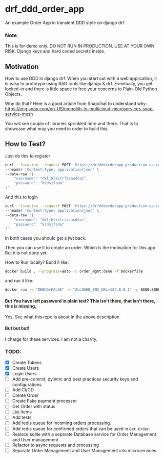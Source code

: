 # drf_ddd_order_app
An example Order App in transient DDD style on django drf

### Note
This is for demo only.
DO NOT RUN IN PRODUCTION. USE AT YOUR OWN RISK.
Django keys and hard coded secrets inside.

## Motivation
How to use DDD in django drf.
When you start out with a web application,
it is easy to prototype using RAD tools like django & drf.
Eventually, you get locked-in and there is little space to free your concerns
to Plain-Old Python Objects.

Why do that? Here is a good article from Snapchat to understand why:
https://eng.snap.com/en-US/monolith-to-multicloud-microservices-snap-service-mesh

You will see couple of libraries sprinkled here and there.
That is to showcase what may you need in order to build this.

## How to Test?

Just do this to register 
```bash
curl --location --request POST 'https://drfdddorderapp-production.up.railway.app/register/' \
--header 'Content-Type: application/json' \
--data-raw '{
    "username": "dkljhlksfrfasasddas",
    "password": "kldsjfsda"
}'
```

And this to login 
```bash
curl --location --request POST 'https://drfdddorderapp-production.up.railway.app/auth/' \
--header 'Content-Type: application/json' \
--data-raw '{
    "username": "dkljhlksfrfasasddas",
    "password": "kldsjfsda"
}'
```

In both cases you should get a jwt back.

Then you can use it to create an order.
Which is the motivation for this app.
But it is not done yet.

How to Run locally?
Build it like:

```bash
docker build . --progress=auto -t order_mgmt:demo -f Dockerfile
```

and run it like:
```bash
docker run -e "DEBUG=FALSE" -e "ALLOWED_ENV_URL=127.0.0.1" -p 8000:8000 order_mgmt:demo
```

#### But You have left password in plain text? This isn't there, that isn't there, this is missing, 
Yes, See what this repo is about in the above description.

#### But but but!
I charge for these services. I am not a charity.


### TODO:
- [x] Create Tokens
- [x] Create Users
- [x] Login Users
- [ ] Add pre-commit, pylintrc and best practices security keys and configurations.
- [ ] Add CI/CD
- [ ] Create Order
- [ ] Create Fake payment processor
- [ ] Get Order with status
- [ ] List Items
- [ ] Add tests
- [ ] Add redis queue for incoming orders processing.
- [ ] Add redis queue for confirmed orders that can be used in `Get Order`.
- [ ] Replace sqlite with a separate Database service for Order Management and User management.
- [ ] Refactor to async requests and processing
- [ ] Separate Order Management and User Management into microservices.
